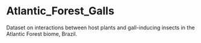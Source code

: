 # Atlantic_Forest_Galls
Dataset on interactions between host plants and gall-inducing insects in the Atlantic Forest biome, Brazil.
